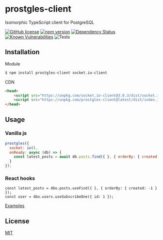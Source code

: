 # prostgles-client
  Isomorphic TypeScript client for PostgreSQL

[![GitHub license](https://img.shields.io/badge/license-MIT-blue.svg)](https://github.com/prostgles/prostgles-client-js/blob/master/LICENSE)
[![npm version](https://img.shields.io/npm/v/prostgles-client.svg?style=flat)](https://www.npmjs.com/package/prostgles-client)
[![Dependency Status](https://david-dm.org/prostgles/prostgles-client-js/status.svg)](https://david-dm.org/prostgles/prostgles-client-js/status.svg#info=dependencies)
[![Known Vulnerabilities](https://snyk.io/test/github/prostgles/prostgles-client-js/badge.svg)](https://snyk.io/test/github/prostgles/prostgles-client-js)
![Tests](https://github.com/prostgles/prostgles-server-js/actions/workflows/main.yml/badge.svg)



## Installation

Module
```bash
$ npm install prostgles-client socket.io-client
```

CDN
```html
<head>
    <script src="https://unpkg.com/socket.io-client@3.0.3/dist/socket.io.min.js" type="text/javascript"></script>
    <script src="https://unpkg.com/prostgles-client@latest/dist/index.js" type="text/javascript"></script>	
</head>
```

## Usage
### Vanilla js
```js
prostgles({
  socket: io(), 
  onReady: async (db) => {
    const latest_posts = await db.posts.find({ }, { orderBy: { created: -1 } });
  }
});
```
### React hooks
```tsx
const latest_posts = dbo.posts.useFind({ }, { orderBy: { created: -1 } });
const user = dbo.users.useSubscribeOne({ id: 1 });
```
[Examples](https://github.com/prostgles/prostgles-server-js/tree/master/examples)

## License

  [MIT](LICENSE)
